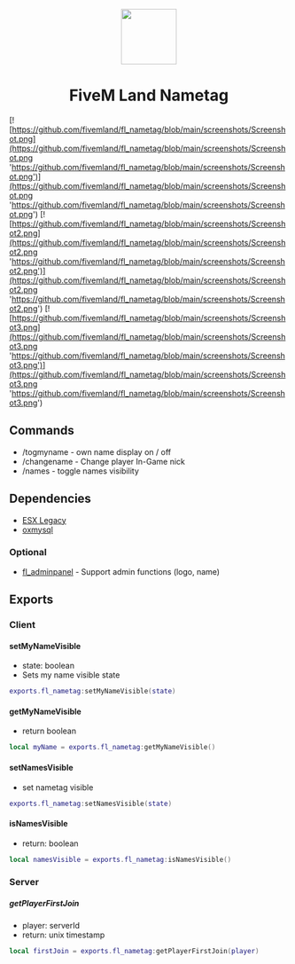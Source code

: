 <p align="center">
<img src="https://github.com/fivemland/fl_nametag/blob/main/assets/logo.png " width="100" height="100">
</p>

<h1 align="center">
FiveM Land Nametag
</h1>

[![https://github.com/fivemland/fl_nametag/blob/main/screenshots/Screenshot.png](https://github.com/fivemland/fl_nametag/blob/main/screenshots/Screenshot.png 'https://github.com/fivemland/fl_nametag/blob/main/screenshots/Screenshot.png')](https://github.com/fivemland/fl_nametag/blob/main/screenshots/Screenshot.png 'https://github.com/fivemland/fl_nametag/blob/main/screenshots/Screenshot.png')
[![https://github.com/fivemland/fl_nametag/blob/main/screenshots/Screenshot2.png](https://github.com/fivemland/fl_nametag/blob/main/screenshots/Screenshot2.png 'https://github.com/fivemland/fl_nametag/blob/main/screenshots/Screenshot2.png')](https://github.com/fivemland/fl_nametag/blob/main/screenshots/Screenshot2.png 'https://github.com/fivemland/fl_nametag/blob/main/screenshots/Screenshot2.png')
[![https://github.com/fivemland/fl_nametag/blob/main/screenshots/Screenshot3.png](https://github.com/fivemland/fl_nametag/blob/main/screenshots/Screenshot3.png 'https://github.com/fivemland/fl_nametag/blob/main/screenshots/Screenshot3.png')](https://github.com/fivemland/fl_nametag/blob/main/screenshots/Screenshot3.png 'https://github.com/fivemland/fl_nametag/blob/main/screenshots/Screenshot3.png')

## Commands

- /togmyname - own name display on / off
- /changename - Change player In-Game nick
- /names - toggle names visibility

## Dependencies

- [ESX Legacy](https://github.com/esx-framework/esx-legacy 'ESX Legacy')
- [oxmysql](https://github.com/overextended/oxmysql 'oxmysql')

### Optional

- [fl_adminpanel](https://github.com/fivemland/fl_adminpanel 'fl_adminpanel') - Support admin functions (logo, name)

## Exports

### Client

#### setMyNameVisible

- state: boolean
- Sets my name visible state

```lua
exports.fl_nametag:setMyNameVisible(state)
```

#### getMyNameVisible

- return boolean

```lua
local myName = exports.fl_nametag:getMyNameVisible()
```

#### setNamesVisible

- set nametag visible

```lua
exports.fl_nametag:setNamesVisible(state)
```

#### isNamesVisible

- return: boolean

```lua
local namesVisible = exports.fl_nametag:isNamesVisible()
```

### Server

##### getPlayerFirstJoin

- player: serverId
- return: unix timestamp

```lua
local firstJoin = exports.fl_nametag:getPlayerFirstJoin(player)
```
